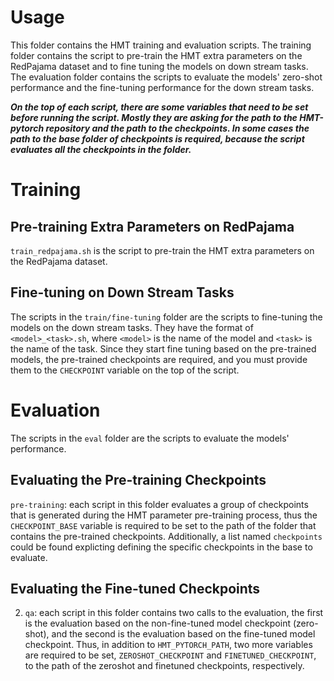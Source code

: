 # Usage
This folder contains the HMT training and evaluation scripts. The training folder contains the script to pre-train the HMT extra parameters on the RedPajama dataset and to fine tuning the models on down stream tasks. The evaluation folder contains the scripts to evaluate the models' zero-shot performance and the fine-tuning performance for the down stream tasks. 

***On the top of each script, there are some variables that need to be set before running the script. Mostly they are asking for the path to the HMT-pytorch repository and the path to the checkpoints. In some cases the path to the base folder of checkpoints is required, because the script evaluates all the checkpoints in the folder.***

# Training
## Pre-training Extra Parameters on RedPajama
`train_redpajama.sh` is the script to pre-train the HMT extra parameters on the RedPajama dataset. 

## Fine-tuning on Down Stream Tasks
The scripts in the `train/fine-tuning` folder are the scripts to fine-tuning the models on the down stream tasks. They have the format of `<model>_<task>.sh`, where `<model>` is the name of the model and `<task>` is the name of the task. Since they start fine tuning based on the pre-trained models, the pre-trained checkpoints are required, and you must provide them to the `CHECKPOINT` variable on the top of the script. 

# Evaluation
The scripts in the `eval` folder are the scripts to evaluate the models' performance.
## Evaluating the Pre-training Checkpoints
`pre-training`: each script in this folder evaluates a group of checkpoints that is generated during the HMT parameter pre-training process, thus the `CHECKPOINT_BASE` variable is required to be set to the path of the folder that contains the pre-trained checkpoints. Additionally, a list named `checkpoints` could be found explicting defining the specific checkpoints in the base to evaluate. 

## Evaluating the Fine-tuned Checkpoints
2. `qa`: each script in this folder contains two calls to the evaluation, the first is the evaluation based on the non-fine-tuned model checkpoint (zero-shot), and the second is the evaluation based on the fine-tuned model checkpoint. Thus, in addition to `HMT_PYTORCH_PATH`, two more variables are required to be set, `ZEROSHOT_CHECKPOINT` and `FINETUNED_CHECKPOINT`, to the path of the zeroshot and finetuned checkpoints, respectively. 
